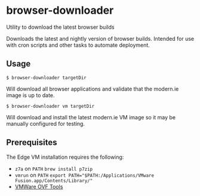 # browser-downloader

Utility to download the latest browser builds

Downloads the latest and nightly version of browser builds.
Intended for use with cron scripts and other tasks to automate deployment.

## Usage

```
$ browser-downloader targetDir
```

Will download all browser applications and validate that the modern.ie image is up to date.

```
$ browser-downloader vm targetDir
```

Will download and install the latest modern.ie VM image so it may be manually configured for testing.

## Prerequisites

The Edge VM installation requires the following:

- `z7a` on `PATH`
  `brew install p7zip`
- `vmrun` on `PATH`
  `export PATH="$PATH:/Applications/VMware Fusion.app/Contents/Library/"`
- [VMWare OVF Tools](https://www.vmware.com/support/developer/ovf/)
